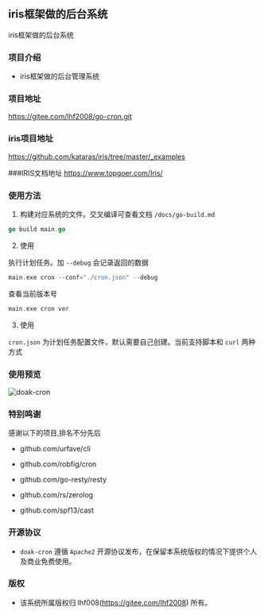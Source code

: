 ## iris框架做的后台系统

iris框架做的后台系统


### 项目介绍

*  iris框架做的后台管理系统

### 项目地址
https://gitee.com/lhf2008/go-cron.git

### iris项目地址
https://github.com/kataras/iris/tree/master/_examples

###IRIS文档地址
https://www.topgoer.com/Iris/

### 使用方法

1. 构建对应系统的文件。交叉编译可查看文档 `/docs/go-build.md`

```go
go build main.go
```

2. 使用

执行计划任务。加 `--debug` 会记录返回的数据
```go
main.exe cron --conf="./cron.json" --debug
```

查看当前版本号
```go
main.exe cron ver
```

3. 使用

`cron.json` 为计划任务配置文件，默认需要自己创建。当前支持脚本和 `curl` 两种方式


### 使用预览

![doak-cron](https://user-images.githubusercontent.com/24578855/178781346-af72bea7-3210-4138-840c-3138408147ef.jpg)


### 特别鸣谢

感谢以下的项目,排名不分先后

 - github.com/urfave/cli

 - github.com/robfig/cron

 - github.com/go-resty/resty

 - github.com/rs/zerolog

 - github.com/spf13/cast


### 开源协议

*  `doak-cron` 遵循 `Apache2` 开源协议发布，在保留本系统版权的情况下提供个人及商业免费使用。


### 版权

*  该系统所属版权归 lhf008(https://gitee.com/lhf2008) 所有。
